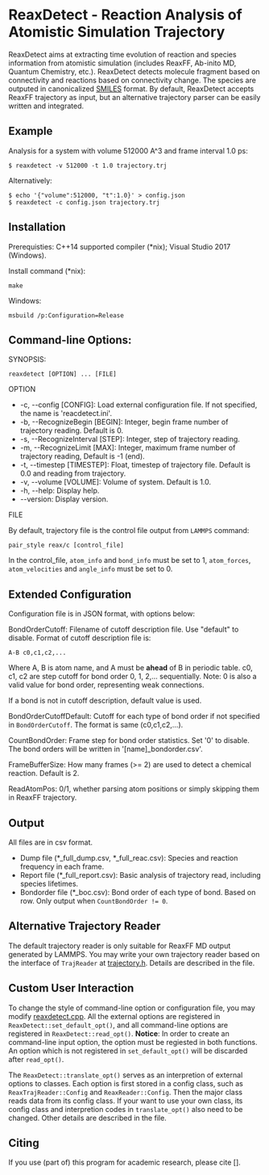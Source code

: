 # ReaxDetect - Reaction Analysis of Atomistic Simulation Trajectory

ReaxDetect aims at extracting time evolution of reaction and species information from atomistic simulation (includes ReaxFF, Ab-inito MD, Quantum Chemistry, etc.). ReaxDetect detects molecule fragment based on connectivity and reactions based on connectivity change. The species are outputed in canonicalized [SMILES](http://www.daylight.com/dayhtml/doc/theory/theory.smiles.html) format. By default, ReaxDetect accepts ReaxFF trajectory as input, but an alternative trajectory parser can be easily written and integrated.

## Example

Analysis for a system with volume 512000 A^3 and frame interval 1.0 ps:

    $ reaxdetect -v 512000 -t 1.0 trajectory.trj

Alternatively:
    
    $ echo '{"volume":512000, "t":1.0}' > config.json
    $ reaxdetect -c config.json trajectory.trj

## Installation

Prerequisties: C++14 supported compiler (*nix); Visual Studio 2017 (Windows).

Install command (*nix):

    make

Windows:

    msbuild /p:Configuration=Release

## Command-line Options:
SYNOPSIS:

	reaxdetect [OPTION] ... [FILE]

OPTION

- -c, --config [CONFIG]: Load external configuration file. If not specified, the name is 'reacdetect.ini'.
- -b, --RecognizeBegin [BEGIN]: Integer, begin frame number of trajectory reading. Default is 0.
- -s, --RecognizeInterval [STEP]: Integer, step of trajectory reading.
- -m, --RecognizeLimit [MAX]: Integer, maximum frame number of trajectory reading, Default is -1 (end).
- -t, --timestep [TIMESTEP]: Float, timestep of trajectory file. Default is 0.0 and reading from trajectory.
- -v, --volume [VOLUME]: Volume of system. Default is 1.0.
- -h, --help: Display help.
- --version: Display version.

FILE

By default, trajectory file is the control file output from ``LAMMPS`` command:

    pair_style reax/c [control_file]

In the control_file, ``atom_info`` and ``bond_info`` must be set to 1, ``atom_forces``, ``atom_velocities`` and ``angle_info`` must be set to 0.

## Extended Configuration

Configuration file is in JSON format, with options below:

BondOrderCutoff: Filename of cutoff description file. Use "default" to disable. Format of cutoff description file is:
    
    A-B c0,c1,c2,...

Where A, B is atom name, and A must be __ahead__ of B in periodic table. c0, c1, c2 are step cutoff for bond order 0, 1, 2,... sequentially. Note: 0 is also a valid value for bond order, representing weak connections.

If a bond is not in cutoff description, default value is used.

BondOrderCutoffDefault: Cutoff for each type of bond order if not specified in ``BondOrderCutoff``. The format is same (c0,c1,c2,...).

CountBondOrder:     Frame step for bond order statistics. Set '0' to disable. The bond orders will be written in '[name]_bondorder.csv'.

FrameBufferSize:    How many frames (>= 2) are used to detect a chemical reaction. Default is 2.

ReadAtomPos:        0/1, whether parsing atom positions or simply skipping them in ReaxFF trajectory.


## Output

All files are in csv format.

- Dump file (\*\_full\_dump.csv, \*\_full\_reac.csv): Species and reaction frequency in each frame.
- Report file (\*\_full_report.csv):     Basic analysis of trajectory read, including species lifetimes.
- Bondorder file (\*\_boc.csv):          Bond order of each type of bond. Based on row. Only output when ``CountBondOrder != 0``.

## Alternative Trajectory Reader

The default trajectory reader is only suitable for ReaxFF MD output generated by LAMMPS. You may write your own trajectory reader based on the interface of ``TrajReader`` at [trajectory.h](reaxdetect/trajectory.h). Details are described in the file.

## Custom User Interaction

To change the style of command-line option or configuration file, you may modify [reaxdetect.cpp](reaxdetect/reaxdetect.cpp). All the external options are registered in ``ReaxDetect::set_default_opt()``, and all command-line options are registered in ``ReaxDetect::read_opt()``. **Notice**: In order to create an command-line input option, the option must be regiested in both functions. An option which is not registered in ``set_default_opt()`` will be discarded after ``read_opt()``.

The ``ReaxDetect::translate_opt()`` serves as an interpretion of external options to classes. Each option is first stored in a config class, such as ``ReaxTrajReader::Config`` and ``ReaxReader::Config``. Then the major class reads data from its config class. If your want to use your own class, its config class and interpretion codes in ``translate_opt()`` also need to be changed. Other details are described in the file.

## Citing

If you use (part of) this program for academic research, please cite [].